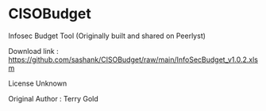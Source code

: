 # CISOBudget
Infosec Budget Tool (Originally built and shared on Peerlyst)

Download link : https://github.com/sashank/CISOBudget/raw/main/InfoSecBudget_v1.0.2.xlsm 

License Unknown 

Original Author : Terry Gold
